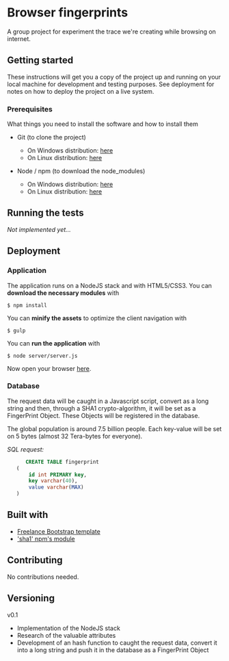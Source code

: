 # Browser fingerprints

A group project for experiment the trace we're creating while browsing
on internet.

## Getting started

These instructions will get you a copy of the project up and 
running on your local machine for development and testing purposes. 
See deployment for notes on how to deploy the project on a live 
system.

### Prerequisites

What things you need to install the software and how to install them

* Git (to clone the project)
    * On Windows distribution: [here](https://git-scm.com/)
    * On Linux distribution: [here](https://doc.ubuntu-fr.org/git)
    
* Node / npm (to download the node_modules)
    * On Windows distribution: [here](https://nodejs.org/en/download/)
    * On Linux distribution: [here](https://doc.ubuntu-fr.org/nodejs)

## Running the tests

_Not implemented yet..._

## Deployment

### Application

The application runs on a NodeJS stack and with HTML5/CSS3. 
You can __download the necessary modules__ with

```shell
$ npm install
```

You can __minify the assets__ to optimize the client navigation with

```shell
$ gulp
```

You can __run the application__ with

```shell
$ node server/server.js
```

Now open your browser [here](http://localhost:3000).

### Database

The request data will be caught in a Javascript script, convert as
a long string and then, through a SHA1 crypto-algorithm, it will 
be set as a FingerPrint Object. These Objects will be registered in 
the database.

The global population is around 7.5 billion people. Each key-value
will be set on 5 bytes (almost 32 Tera-bytes for everyone).

_SQL request:_

```sql
      CREATE TABLE fingerprint
   (
       id int PRIMARY key,
       key varchar(40),
       value varchar(MAX)
   )
```

## Built with

* [Freelance Bootstrap template](https://startbootstrap.com/template-overviews/freelancer/)
* ['sha1' npm's module](https://www.npmjs.com/package/sha1)

## Contributing

No contributions needed.

## Versioning

v0.1

* Implementation of the NodeJS stack
* Research of the valuable attributes
* Development of an hash function to caught the request data, convert it into a long string and push it in the database as a FingerPrint Object
